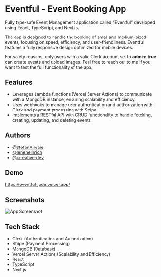# Eventful - Event Booking App

Fully type-safe Event Management application called “Eventful” developed using React, TypeScript, and Next.js.

The app is designed to handle the booking of small and medium-sized events, focusing on speed, efficiency, and user-friendliness. Eventful features a fully responsive design optimized for mobile devices.

For safety reasons, only users with a valid Clerk account set to **admin: true** can create events and upload images. Feel free to reach out to me if you want to test the full functionality of the app.

## Features

- Leverages Lambda functions (Vercel Server Actions) to communicate with a MongoDB instance, ensuring scalability and efficiency.
- Uses webhooks to manage user authentication and authorization with Clerk and payment processing with Stripe.
- Implements a RESTful API with CRUD functionality to handle fetching, creating, updating, and deleting events.

## Authors

- [@StefanAiroaie](https://github.com/StefanAiroaie)
- [@renehellmich](https://github.com/renehellmich)
- [@cr-eative-dev](https://github.com/cr-eative-dev)

## Demo

https://eventful-jade.vercel.app/

## Screenshots

![App Screenshot](https://res.cloudinary.com/dvmpzbywp/image/upload/v1716813684/portfolio/img/projects/eventful/xwpfmfucfroajo14yenj.png)

## Tech Stack

- Clerk (Authentication and Authorization)
- Stripe (Payment Processing)
- MongoDB (Database)
- Vercel Server Actions (Scalability and Efficiency)
- React
- TypeScript
- Next.js
